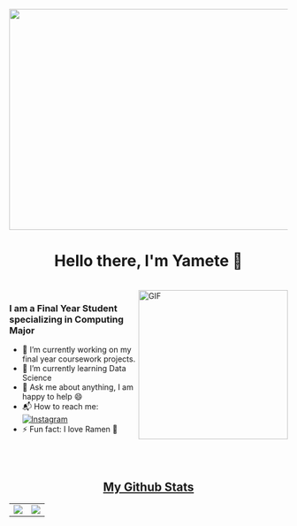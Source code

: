  <p align="center">
  <img src="https://media.tenor.com/Lpv2jkCIi70AAAAd/omen.gif" width="800" height="400"/>
 </p>
 
<p>
  <h1 align="center"><b>Hello there, I'm Yamete 👋</b></h1>
</p>

<br>

<img align="right" height="270px" alt="GIF" src="https://i.pinimg.com/originals/e4/26/70/e426702edf874b181aced1e2fa5c6cde.gif" />

### I am a Final Year Student specializing in Computing Major
- 🔭 I’m currently working on my final year coursework projects.
- 🌱 I’m currently learning Data Science
- 💬 Ask me about anything, I am happy to help :smile:
- 📬 How to reach me: <a href="https://www.instagram.com/ymt.yamete/"><img alt="Instagram" src="https://img.shields.io/badge/Instagram%20-%23F05033.svg?logo=instagram&logoColor=white"></a>
- ⚡ Fun fact: I love Ramen 🍜


<br><br>

<h2 align="center"><u>My Github Stats</u></h2>
<table align="center">
  <tr>
    <td>
    <img align="center" src="https://github-readme-stats.vercel.app/api/top-langs/?username=YMT-Yamete&layout=compact&theme=github_dark&langs_count=10&exclude_repo=kasweb">
    </td>
    <td>
    <img align="center" src="https://github-readme-streak-stats.herokuapp.com/?user=YMT-Yamete&theme=holi-theme">
    </td>
  </tr>
</table>



